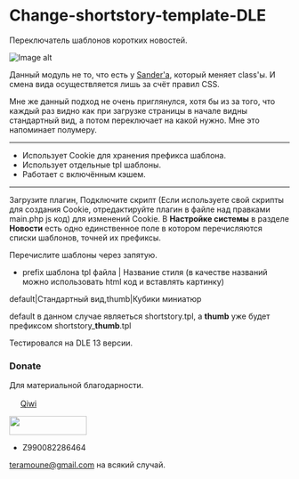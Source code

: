 # Change-shortstory-template-DLE
Переключатель шаблонов коротких новостей.

![Image alt](https://user-images.githubusercontent.com/44625352/54727544-ae10b500-4b78-11e9-850a-0f64054bdf9f.jpg)

Данный модуль не то, что есть у [Sander'а](https://sandev.pro/web/24-pereklyuchenie-shablonov-shortstory.html), который меняет class'ы.
И смена вида осуществляется лишь за счёт правил CSS.

Мне же данный подход не очень приглянулся, хотя бы из за того, что каждый раз видно как при загрузке страницы в начале видны стандартный вид, а потом переключает на какой нужно. Мне это напоминает полумеру.

---
 - Использует Cookie для хранения префикса шаблона.
 - Использует отдельные tpl шаблоны.
 - Работает с включённым кэшем.
---

Загрузите плагин, Подключите скрипт (Если используете свой скрипты для создания Cookie, отредактируйте плагин в файле над правками main.php js код) для изменений Cookie.
В **Настройке системы** в разделе **Новости** есть одно единственное поле в котором перечисляются списки шаблонов, точней их префиксы. 

Перечислите шаблоны через запятую.

  - prefix шаблона tpl файла | Название стиля (в качестве названий можно использовать html код и вставлять картинку)
  
default|Стандартный вид,thumb|Кубики миниатюр

default в данном случае являеться shortstory.tpl, а **thumb** уже будет префиксом shortstory_**thumb**.tpl

Тестировался на DLE 13 версии.

### Donate
Для материальной благодарности.

<img src="https://qiwi.com/favicon.ico" width="16" height="16"> [Qiwi](https://qiwi.me/teramoune)

<img src="https://www.webmoney.ru/img/logo-wm-sat-small.png" width="139" height="34">

 - Z990082286464

teramoune@gmail.com на всякий случай.
